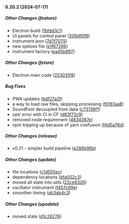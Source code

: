 #### 0.20.2 (2024-07-17)

##### Other Changes (feature)

*  Electron build ([1bfdd3c1](https://github.com/designerzen/interface/commit/1bfdd3c114440a2c059687928e7e8b6662f95c7a))
*  UI panels for control panel ([209df0f9](https://github.com/designerzen/interface/commit/209df0f92bf698aacd04f5b6f01317b4597d7ef9))
*  instrument json ([7d7f7075](https://github.com/designerzen/interface/commit/7d7f7075c5fdc499d5f924babefed5fd3e3379d2))
*  new options file ([e1f67266](https://github.com/designerzen/interface/commit/e1f6726695609279d5cc4444fb8fe67fb85bb2d9))
*  instrument factory ([ea45b897](https://github.com/designerzen/interface/commit/ea45b897bb9d3558fd91c5b4cdafee2e2c03d487))

##### Other Changes (feture)

*  Electron main code ([253031f8](https://github.com/designerzen/interface/commit/253031f8213949ee3e5513c957a727ba14a7a7fb))

##### Bug Fixes

*  PWA updates ([bdf27a2f](https://github.com/designerzen/interface/commit/bdf27a2f86594c43a278ed5d04337cec12e0e052))
*  a way to load raw files, skipping processing ([f0161aa8](https://github.com/designerzen/interface/commit/f0161aa81bcf995234d8e8491f8659992b5a6c3e))
*  SoundFont decoupled from data ([c73138f1](https://github.com/designerzen/interface/commit/c73138f1732d393a48745d228ebc04fe78d79b87))
*  opt/ error with CI in CF ([d83f73c9](https://github.com/designerzen/interface/commit/d83f73c9b6a45929b6e5acc30aea0ebeab0e3d36))
*  removed node requirement ([4834387e](https://github.com/designerzen/interface/commit/4834387eba95bd6ee93cdfa53918778f3251eea8))
*  npm tripping up because of yarn confusion ([f4d5a76d](https://github.com/designerzen/interface/commit/f4d5a76d18c71b4d15b1208fbde20e77db885594))

##### Other Changes (release)

*  v0.21 - simpler build pipeline ([e286b96b](https://github.com/designerzen/interface/commit/e286b96baa0728630550379d65ad798909694d89))

##### Other Changes (update)

*  file locations ([c1d555ec](https://github.com/designerzen/interface/commit/c1d555eca82a82b93e2417e24814284784461e6d))
*  dependency locations ([bfa052c3](https://github.com/designerzen/interface/commit/bfa052c3f71083a90f496356e3df5af7bf2062d1))
*  moved all state into utils ([22ce8326](https://github.com/designerzen/interface/commit/22ce8326f8b92928a125e9d58a40181b8a99cd54))
*  oscillator instrument ([f457c69e](https://github.com/designerzen/interface/commit/f457c69e0e86bfcb08676e4533c04b250242bc25))
*  smoother timing ([ab3ab4c3](https://github.com/designerzen/interface/commit/ab3ab4c3be32f387634a1d313ad647451f2be2dd))

##### Other Changes (upodate)

*  moved state ([d1c26276](https://github.com/designerzen/interface/commit/d1c26276275c7651e66d387ba55a721be3b5aa19))

